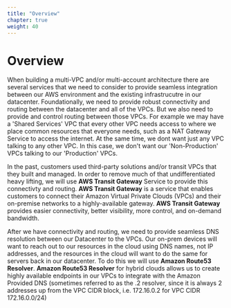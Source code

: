 ```yaml
---
title: "Overview"
chapter: true
weight: 40
---
```


# Overview

When building a multi-VPC and/or multi-account architecture there are several services that we need to consider to provide seamless integration between our AWS environment and the existing infrastrucutre in our datacenter.
Foundationally, we need to provide robust connectivity and routing between the datacenter and all of the VPCs. But we also need to provide and control routing between those VPCs. For example we may have a 'Shared Services' VPC that every other VPC needs access to where we place common resources that everyone needs, such as a NAT Gateway Service to access the internet. At the same time, we dont want just any VPC talking to any other VPC. In this case, we don't want our 'Non-Production' VPCs talking to our 'Production' VPCs.

In the past, customers used third-party solutions and/or transit VPCs that they built and managed. In order to remove much of that undifferentiated heavy lifting, we will use **AWS Transit Gateway** Service to provide this connectivty and routing. **AWS Transit Gateway** is a service that enables customers to connect their Amazon Virtual Private Clouds (VPCs) and their on-premise networks to a highly-available gateway. **AWS Transit Gateway** provides easier connectivity, better visibility, more control, and on-demand bandwidth.

After we have connectivity and routing, we need to provide seamless DNS resolution between our Datacenter to the VPCs. Our on-prem devices will want to reach out to our resources in the cloud using DNS names, not IP addresses, and the resources in the cloud will want to do the same for servers back in our datacenter. To do this we will use **Amazon Route53 Resolver**. **Amazon Route53 Resolver** for hybrid clouds allows us to create highly available endpoints in our VPCs to integrate with the Amazon Provided DNS (sometimes referred to as the .2 resolver, since it is always 2 addresses up from the VPC CIDR block, i.e. 172.16.0.2 for VPC CIDR 172.16.0.0/24)
